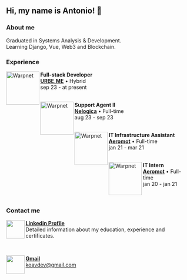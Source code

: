 <h2> Hi, my name is Antonio! 👋 </h2>

<h3> About me </h3>
Graduated in Systems Analysis & Development. <br>
Learning Django, Vue, Web3 and Blockchain. <br>


<h3> Experience </h3>

[<img align="left" height="90px" width="90px" alt="Warpnet" src="https://media.licdn.com/dms/image/D4E0BAQFRy2Io2nJOcg/company-logo_100_100/0/1681232221607?e=1702512000&v=beta&t=MVeHTlNZvfaNWGCieB_ggwuMUcJQWPyGdRi2DEblokk">](https://urbe.me)

**Full-stack Developer** <br>
[**URBE.ME**](https://www.urbe.me/) • Hybrid <br>
sep 23 - at present <br>
<br>

[<img align="left" height="90px" width="90px" alt="Warpnet" src="https://media.licdn.com/dms/image/C4D0BAQH7_Ub8IURCiw/company-logo_100_100/0/1608570441355?e=1702512000&v=beta&t=x2ADA7RlqTj5CsBmq6tYjVlYQ3fnw_c87u4EwaAWXRw">](https://nelogica.com.br)

**Support Agent II** <br>
[**Nelogica**](https://www.nelogica.com.br/) • Full-time <br>
aug 23 - sep 23 <br>
<br>


[<img align="left" height="90px" width="90px" alt="Warpnet" src="https://yt3.ggpht.com/SZEjksa90qq0xpXbAJlIWIByXizjW_RlL88pNEu2wMA-UaGonHgt1nz-EsNwdMaOf1Amq_U=s68-c-k-c0x00ffffff-no-rj">](https://aeromot.com.br)

**IT Infrastructure Assistant** <br>
[**Aeromot**](https://www.aeromot.com.br/) • Full-time <br>
jan 21 - mar 21 <br>
<br>

[<img align="left" height="90px" width="90px" alt="Warpnet" src="https://yt3.ggpht.com/SZEjksa90qq0xpXbAJlIWIByXizjW_RlL88pNEu2wMA-UaGonHgt1nz-EsNwdMaOf1Amq_U=s68-c-k-c0x00ffffff-no-rj">](https://aeromot.com.br)

**IT Intern** <br>
[**Aeromot**](https://www.aeromot.com.br/) • Full-time <br>
jan 20 - jan 21 <br>


<br>

<h3> Contact me </h3>

[<img align="left" height="50" src="https://cdn.jsdelivr.net/gh/devicons/devicon/icons/linkedin/linkedin-original.svg" />](https://linkedin.com/in/antoniokoav)
[**Linkedin Profile**](https://linkedin.com/in/antoniokoav) <br>
Detailed information about my education, experience and certificates. <br>

<br>

[<img align="left" height="50" src="https://cdn-icons-png.flaticon.com/512/281/281769.png" />](mailto:koavdev@gmail.com)
[**Gmail**](mailto:koavdev@gmail.com) <br>
koavdev@gmail.com  <br> 


          
          
